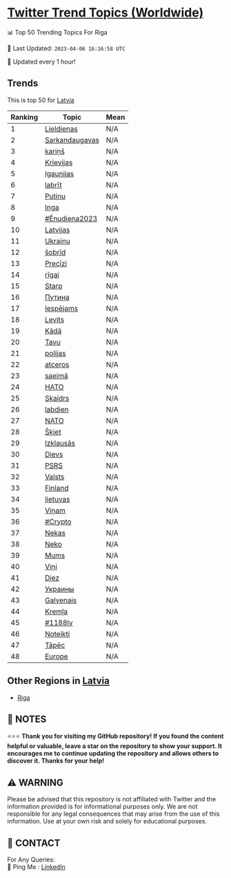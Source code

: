 [Twitter Trend Topics (Worldwide)](https://github.com/ErcinDedeoglu/Twitter-Trend-Topics)
==========


📊 Top 50 Trending Topics For Riga

📆 Last Updated: `2023-04-06 16:16:58 UTC`

🔧 Updated every 1 hour!


## Trends

This is top 50 for [Latvia](</Latvia>)

| Ranking | Topic | Mean |
| ------- | ------------ | ------------ |
| 1 | [Lieldienas](http://twitter.com/search?q=Lieldienas) | N/A |
| 2 | [Sarkandaugavas](http://twitter.com/search?q=Sarkandaugavas) | N/A |
| 3 | [kariņš](http://twitter.com/search?q=kari%c5%86%c5%a1) | N/A |
| 4 | [Krievijas](http://twitter.com/search?q=Krievijas) | N/A |
| 5 | [Igaunijas](http://twitter.com/search?q=Igaunijas) | N/A |
| 6 | [labrīt](http://twitter.com/search?q=labr%c4%abt) | N/A |
| 7 | [Putinu](http://twitter.com/search?q=Putinu) | N/A |
| 8 | [Inga](http://twitter.com/search?q=Inga) | N/A |
| 9 | [#Ēnudiena2023](http://twitter.com/search?q=%23%c4%92nudiena2023) | N/A |
| 10 | [Latvijas](http://twitter.com/search?q=Latvijas) | N/A |
| 11 | [Ukrainu](http://twitter.com/search?q=Ukrainu) | N/A |
| 12 | [šobrīd](http://twitter.com/search?q=%c5%a1obr%c4%abd) | N/A |
| 13 | [Precīzi](http://twitter.com/search?q=Prec%c4%abzi) | N/A |
| 14 | [rīgai](http://twitter.com/search?q=r%c4%abgai) | N/A |
| 15 | [Starp](http://twitter.com/search?q=Starp) | N/A |
| 16 | [Путина](http://twitter.com/search?q=%d0%9f%d1%83%d1%82%d0%b8%d0%bd%d0%b0) | N/A |
| 17 | [Iespējams](http://twitter.com/search?q=Iesp%c4%93jams) | N/A |
| 18 | [Levits](http://twitter.com/search?q=Levits) | N/A |
| 19 | [Kādā](http://twitter.com/search?q=K%c4%81d%c4%81) | N/A |
| 20 | [Tavu](http://twitter.com/search?q=Tavu) | N/A |
| 21 | [polijas](http://twitter.com/search?q=polijas) | N/A |
| 22 | [atceros](http://twitter.com/search?q=atceros) | N/A |
| 23 | [saeimā](http://twitter.com/search?q=saeim%c4%81) | N/A |
| 24 | [НАТО](http://twitter.com/search?q=%d0%9d%d0%90%d0%a2%d0%9e) | N/A |
| 25 | [Skaidrs](http://twitter.com/search?q=Skaidrs) | N/A |
| 26 | [labdien](http://twitter.com/search?q=labdien) | N/A |
| 27 | [NATO](http://twitter.com/search?q=NATO) | N/A |
| 28 | [Šķiet](http://twitter.com/search?q=%c5%a0%c4%b7iet) | N/A |
| 29 | [Izklausās](http://twitter.com/search?q=Izklaus%c4%81s) | N/A |
| 30 | [Dievs](http://twitter.com/search?q=Dievs) | N/A |
| 31 | [PSRS](http://twitter.com/search?q=PSRS) | N/A |
| 32 | [Valsts](http://twitter.com/search?q=Valsts) | N/A |
| 33 | [Finland](http://twitter.com/search?q=Finland) | N/A |
| 34 | [lietuvas](http://twitter.com/search?q=lietuvas) | N/A |
| 35 | [Viņam](http://twitter.com/search?q=Vi%c5%86am) | N/A |
| 36 | [#Crypto](http://twitter.com/search?q=%23Crypto) | N/A |
| 37 | [Nekas](http://twitter.com/search?q=Nekas) | N/A |
| 38 | [Neko](http://twitter.com/search?q=Neko) | N/A |
| 39 | [Mums](http://twitter.com/search?q=Mums) | N/A |
| 40 | [Viņi](http://twitter.com/search?q=Vi%c5%86i) | N/A |
| 41 | [Diez](http://twitter.com/search?q=Diez) | N/A |
| 42 | [Украины](http://twitter.com/search?q=%d0%a3%d0%ba%d1%80%d0%b0%d0%b8%d0%bd%d1%8b) | N/A |
| 43 | [Galvenais](http://twitter.com/search?q=Galvenais) | N/A |
| 44 | [Kremļa](http://twitter.com/search?q=Krem%c4%bca) | N/A |
| 45 | [#1188lv](http://twitter.com/search?q=%231188lv) | N/A |
| 46 | [Noteikti](http://twitter.com/search?q=Noteikti) | N/A |
| 47 | [Tāpēc](http://twitter.com/search?q=T%c4%81p%c4%93c) | N/A |
| 48 | [Europe](http://twitter.com/search?q=Europe) | N/A |



## Other Regions in [Latvia](</Latvia>)

* [Riga](</Latvia/Riga.md>)



## 📝 NOTES

⭐⭐⭐ **Thank you for visiting my GitHub repository! If you found the content helpful or valuable, leave a star on the repository to show your support. It encourages me to continue updating the repository and allows others to discover it. Thanks for your help!**


## ⚠️ WARNING

Please be advised that this repository is not affiliated with Twitter and the information provided is for informational purposes only. We are not responsible for any legal consequences that may arise from the use of this information. Use at your own risk and solely for educational purposes.


## 📨 CONTACT

 For Any Queries:  
            🏓 Ping Me : [LinkedIn](https://www.linkedin.com/in/ercindedeoglu/)
